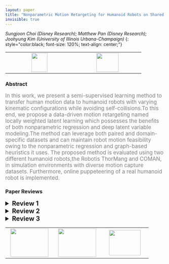 ```yaml
---
layout: paper
title: "Nonparametric Motion Retargeting for Humanoid Robots on Shared Latent Space"
invisible: true
---
```

*Sungjoon Choi (Disney Research); Matthew Pan (Disney Research); Joohyung Kim (University of Illinois Urbana-Champaign)*
{: style="color:black; font-size: 120%; text-align: center;"}

<table width="20%"> <tr>
<td style="width: 20%; text-align: center;"><a href="84"><img src="{{ site.baseurl }}/images/paper_link.png"
width = "50"  height = "60"/> </a> </td>

<td style="width: 20%; text-align: center;"><a href="nan"><img src="{{ site.baseurl }}/images/pheedloop_link.png"
width = "70"  height = "60"/> </a> </td>

</tr></table>

### Abstract
<html><p style="color:gray; font-size: 120%; text-align: justified;">
In this work, we present a semi-supervised learning method to transfer human motion data to humanoid robots with varying kinematic configurations while avoiding self-collisions.To this end, we propose a data-driven motion retargeting  named locally weighted latent learning which possesses the benefits of both nonparametric regression and deep latent variable modeling.The method can leverage both paired and domain-specific datasets and can maintain robot motion feasibility owing to the nonparametric regression and graph-based heuristics it uses. The proposed method is evaluated using two different humanoid robots,the Robotis ThorMang and COMAN, in simulation environments with diverse motion capture datasets. Furthermore, online puppeteering of a real humanoid robot is implemented.
</p></html>

### Paper Reviews
<details><summary style="font-size:20px;"><b> Review 1</b></summary>
<p style="color:gray; font-size: 120%; text-align: justified;">
There are a few things I do not quite understand for this paper.  Once a shared latent space is created, why is it necessary to do a nearest neighbour search?  You can simply use the decoder to compute a corresponding pose of the robot - am I missing something?  The subsampling method sounds good - although the distance metric sounds quite naive.  It is only for the poses of the two arms.  Then, how is it going to be managed when the legs of the robot are also involved?   The result video appears very noisy and discontinuous.   I think a method based on spatial relations will produce far smoother motions compared to what I see here - maybe it should be compared with those.   Some motions like dual arm rotations look very dissimilar to the motion of the human. Molla, Eray, Henrique Galvan Debarba, and Ronan Boulic. "Egocentric mapping of body surface constraints." IEEE transactions on visualization and computer graphics 24.7 (2017): 2089-2102.Jin, Taeil, Meekyoung Kim, and Sung‐Hee Lee. "Aura mesh: Motion retargeting to preserve the spatial relationships between skinned characters." Computer Graphics Forum. Vol. 37. No. 2. 2018.Overall, I think the method sounds fine - the LPP module sounds very useful for producing a good mapping from imbalanced training data.   On the other hand, the other parts sounds a bit unclear - such as the nearest neighbour search, etc. The method sounds like a hybrid approach of deep learning approaches and classic approaches, but the justification of the entire pipeline is not satisfactory. I think there could have been some other approaches say, based on cycle-GAN to produce a better mapping between the two. ”Once an encoder/decoder pair is constructed for each domain, we deploy locally weighted regression on the latent space to find a mapping from one domain to the other."  -  I do not understand this part too.  If the pose is in the shared space, why is it necessary to do a locally weighted regression?   A regression from which domain to which domain?   minor typos:page 4, right column:  that if when we applyFig 4, caption:  Uniform SamplplingTab 2. Sef collisionpage 7:  better retargeting results *than* the baseline
</p> </details>

<details><summary style="font-size:20px;"><b> Review 2</b></summary>
<p style="color:gray; font-size: 120%; text-align: justified;">
The paper is well written and structured. The techniques of choice and assumptions are justified clearly and the overall approach is sound. The novelty stands from combining Wasserstein auto encoders with locally weighted regression on the embedded space, and the incorporation of collision handling and sub sampling for the retargeting task. The approach is, however, not a simple concatenation of previously presented techniques. The entire pipeline requires the definition of several quantities such as divergence and distance function and losses for the WAE, local parameter k for the local regression, DPP as a subset sampling mechanism for more accurate latent space learning. The authors excelled in making sure all the components are connected and justified. My main criticism is the experiments and the comparisons provided. The paper only presents comparisons to one other method [3] and no ablation studies are reported. The paper would benefit from a more detailed evaluation on the various choices. For example, it would be interesting to see the performance of the method with another regression technique instead of LWR, for example Gaussian processes, that can learn the parameters of the kernel directly. With today's ML tools and variational inference, GPs are fast and can scale to very large datasets. How sensitive is the method to different values of k? How does the performance improves with data augmentation of different sizes? And finally, how does it compare to a simple behaviour cloning strategy constrained by collisions? These comparisons and discussions would make the paper significantly more impactful. Overall, I believe there are sufficient novel ideas and the quality of presentation is excellent making the paper a solid contribution to the conference.   
</p> </details>

<details><summary style="font-size:20px;"><b> Review 3</b></summary>
<p style="color:gray; font-size: 120%; text-align: justified;">
This paper presents a framework for mapping motions from a robot to another robot.The proposed framework learns the latent space shared by motion domains of two different robots.For learning the shared latent space, Wasserstein autoencoder is adapted in this study.The contribution of the paper is 1) to propose the framework for learning the latent space shared by two different robot pose domains, 2) the heuristic to check the feasibility of transitions, and 3) a trick for training neural networks using imbalanced data sets.Regarding the first contribution, the objective function in Eq.(4) and (5) seem similar to style transfer GAN, although the paper is not cited."Image Style Transfer Using Convolutional Neural Networks" Gatys  et al., CVPR 2016.I recommend the authors to cite the style transfer GAN paper and discuss the relation.I summarize the strong and weak points of the paper:Strong points:- The entire algorithm seems work well as verified in the experiments. The proposed method reduces the self collision while keeping the tracking performance comparable to the baseline.- The heuristic for checking the feasibility of transitions looks practical- LA-DPP look also practical and I can see from equations that LA-DPP should be more computationally efficient than the original DPP. Weak points:- The paper requires some revisions to improve the presentation. Especially, the way of using the locally weighted regression is not clear.  Please refer to the following comments. I suggest to put a pseudo code in the method section.- Regarding the second contribution, the benefit of the feasibility check of the transitions are not explicitly evaluated in the experiment section.- Regarding the third contribution, the computational efficiency fo proposed LA-DPP over the original DPP is not quantitatively evaluated in the experiment.Detailed comments on presentation:- I do not clearly understand how the locally weighted regression is used on the latent space.  From the term "locally weighted regression", I think of something presented in this webpage.  https://www.cs.cmu.edu/afs/cs/project/jair/pub/volume4/cohn96a-html/node7.html  "k" can be any positive real number in this case.  However, the authors described, "setting k = 1, as the proposed LWL2 becomes a table look-up method."  I do not understand this sentence. It is necessary to clarify how the locally weighted regression is used in the proposed framework.  In addition, I do not clearly understand why we need the locally weight regression and why we cannot directly reconstruct the motion using the decoder P(z).- I do not understand the third paragraph of Section IV.D. Specifically, I do not understand the black squares in Fig.2.- In Eq.(4) and (5), $x^l_i$ is used, but its definition seems missing, although $x_i$ is defined.I understand that $x^l_i$ is the $i$th robot pose data point in the domain l, but it should be explicitly described in the text.- In the third paragraph of Section III, there are some equations using R(:,3). This programming-language-like expression should be avoided and please use mathematically correct equations.In addition, it seems that "R" is a rotation matrix, although it is defined as simply "orientation" in the text. If necessary, the reason why the use of the capsule representation is computationally efficient can be described in the supplementary material.Minor comment:- I suggest authors to have a look at "AUC optimization", which address the class imbalance in the context of classification problems. It maybe useful for future work.
</p> </details>

<table width="100%"><tr><td style="width: 30%; text-align: center;"><a href="{{ site.baseurl }}/program/papers/70"> <img src="{{ site.baseurl }}/images/previous_icon.png" width = "120"  height = "90"/> </a> </td>

<td style="width: 30%; text-align: center;"><a href="{{ site.baseurl }}/program/papers"> <img src="{{ site.baseurl }}/images/overview_icon.png" width = "120"  height = "90"/> </a> </td> 

<td style="width: 30%; text-align: center;"><a href="{{ site.baseurl }}/program/papers/72"> <img src="{{ site.baseurl }}/images/next_icon.png" width = "100"  height = "80"/> </a> </td> 

</tr></table>

